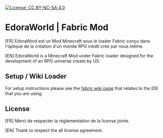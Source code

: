 [![License: CC BY-NC-SA 4.0](https://img.shields.io/badge/License-CC%20BY--NC--SA%204.0-lightgrey.svg)](http://creativecommons.org/licenses/by-nc-sa/4.0/)
# EdoraWorld | Fabric Mod

[FR] EdoraWord est un Mod Minecraft sous le loader Fabric conçu dans l'optique de la création d'un monde RPG inédit créé par nous même.

[EN] EdoraWorld is a Minecraft Mod under Fabric loader designed for the development of an RPG universe create by US. 

## Setup / Wiki Loader
For setup instructions please see the [fabric wiki page](https://fabricmc.net/wiki/tutorial:setup) that relates to the IDE that you are using.

## License
[FR] Merci de respecter la réglementation de la license jointe.

[EN] Thank to respect the all license agreement.
